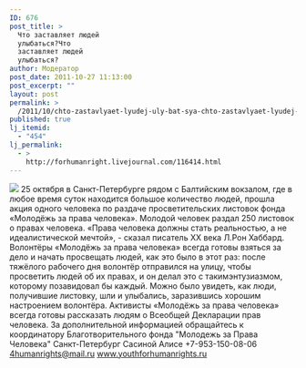 ```yaml
---
ID: 676
post_title: >
  Что заставляет людей
  улыбаться?Что
  заставляет людей
  улыбаться?
author: Модератор
post_date: 2011-10-27 11:13:00
post_excerpt: ""
layout: post
permalink: >
  /2011/10/chto-zastavlyaet-lyudej-uly-bat-sya-chto-zastavlyaet-lyudej-uly-bat-sya.html
published: true
lj_itemid:
  - "454"
lj_permalink:
  - >
    http://forhumanright.livejournal.com/116414.html
---
```

<img src="http://cs5338.vk.com/u132145096/132409092/x_5b26039f.jpg" /> 25 октября в Санкт-Петербурге рядом с Балтийским вокзалом, где в любое время суток находится большое количество людей, прошла акция одного человека по раздаче просветительских листовок фонда «Молодёжь за права человека». Молодой человек раздал 250 листовок о правах человека.
«Права человека должны стать реальностью, а не идеалистической мечтой», - сказал писатель ХХ века Л.Рон Хаббард. Волонтёры «Молодёжь за права человека» всегда готовы взяться за дело и начать просвещать людей, как это было в этот раз: после тяжёлого рабочего дня волонтёр отправился на улицу, чтобы просветить людей об их правах, и он делал это с такимэнтузиазмом, которому позавидовал бы каждый. Можно было увидеть, как люди, получившие листовку, шли и улыбались, заразившись хорошим настроением волонтёра. Активисты «Молодёжь за права человека» всегда готовы рассказать людям о Всеобщей Декларации прав человека.
За дополнительной информацией обращайтесь к координатору
Благотворительного фонда
"Молодежь за Права Человека" Санкт-Петербург 
Сасиной Алисе 
+7-953-150-08-06 
4humanrights@mail.ru
www.youthforhumanrights.ru